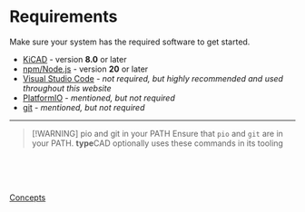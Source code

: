 <script lang="ts">
    import { ScrollArea } from "$lib/components/ui/scroll-area/index.js";
    import { buttonVariants } from "$lib/components/ui/button";
    import ChevronRight from "lucide-svelte/icons/chevron-right";
    let { data }: { data: PageData } = $props();
</script>

# Requirements

Make sure your system has the required software to get started.
- [KiCAD](https://kicad.org/download/) - version **8.0** or later
- [npm/Node.js](https://docs.npmjs.com/downloading-and-installing-node-js-and-npm) - version **20** or later
- [Visual Studio Code](https://code.visualstudio.com/) - *not required, but highly recommended and used throughout this website*
- [PlatformIO](https://docs.platformio.org/en/latest/core/installation/index.html) - *mentioned, but not required*
- [git](https://git-scm.com/downloads) - *mentioned, but not required*

--- 

> [!WARNING] pio and git in your PATH
> Ensure that `pio` and `git` are in your PATH. **type**CAD optionally uses these commands in its tooling

<div class="relative">
<br/>
<br/>
<br/>
    <p class="absolute right-0">
       <a href="/docs/concepts" class={buttonVariants({ variant: "outline" })}>Concepts <ChevronRight /></a>
    </p>
</div>
